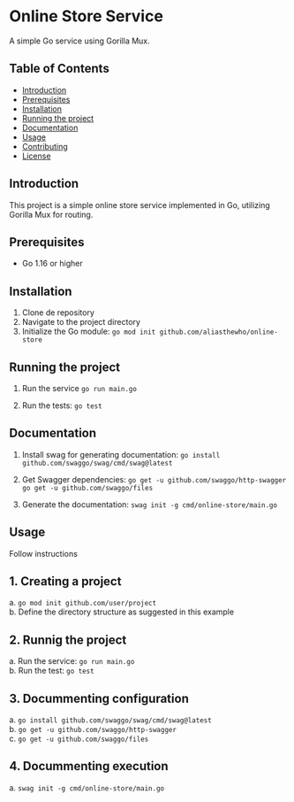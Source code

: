 # Online Store Service

A simple Go service using Gorilla Mux.

## Table of Contents
- [Introduction](#introduccion)
- [Prerequisites](#prerequisites)
- [Installation](#installation)
- [Running the project](#running-the-project)
- [Documentation](#documentation)
- [Usage](#usage)
- [Contributing](#contributing)
- [License](#license)

## Introduction
This project is a simple online store service implemented in Go, utilizing Gorilla Mux for routing.

## Prerequisites
- Go 1.16 or higher

## Installation
1. Clone de repository
2. Navigate to the project directory
3. Initialize the Go module:
`go mod init github.com/aliasthewho/online-store`

## Running the project
1. Run the service
`go run main.go`

2. Run the tests:
`go test`

## Documentation
1. Install swag for generating documentation:
`go install github.com/swaggo/swag/cmd/swag@latest`

2. Get Swagger dependencies:
`go get -u github.com/swaggo/http-swagger`
`go get -u github.com/swaggo/files`

3. Generate the documentation:
`swag init -g cmd/online-store/main.go`

## Usage
Follow instructions

## 1. Creating a project
a. `go mod init github.com/user/project` <br>
b. Define the directory structure as suggested in this example

## 2. Runnig the project
a. Run the service: `go run main.go` <br>
b. Run the test: `go test`

## 3. Docummenting configuration
a. `go install github.com/swaggo/swag/cmd/swag@latest` <br>
b. `go get -u github.com/swaggo/http-swagger` <br>
c. `go get -u github.com/swaggo/files`

## 4. Docummenting execution
a. `swag init -g cmd/online-store/main.go` 
